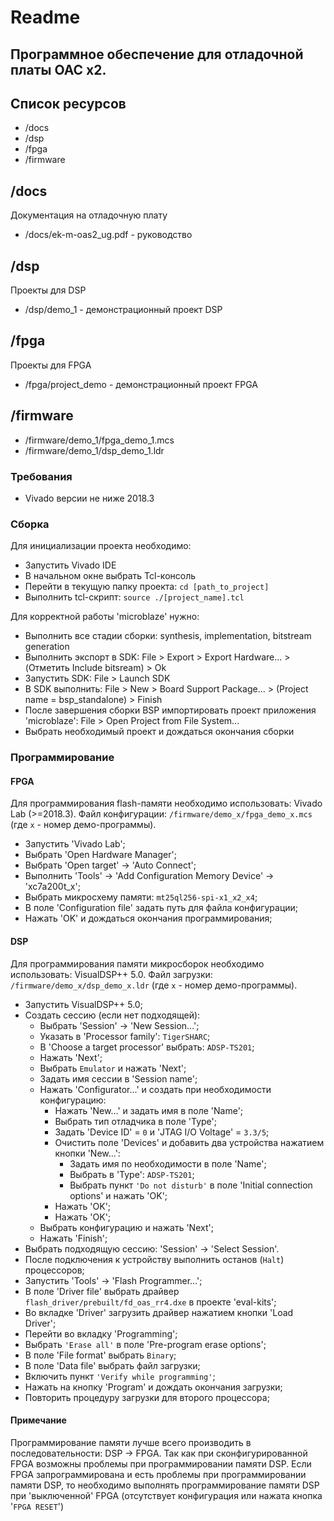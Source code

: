# Readme

## Программное обеспечение для отладочной платы ОАС x2.

## Список ресурсов

* /docs
* /dsp
* /fpga
* /firmware

## /docs
Документация на отладочную плату

* /docs/ek-m-oas2_ug.pdf - руководство

## /dsp

Проекты для DSP

* /dsp/demo_1 - демонстрационный проект DSP

## /fpga

Проекты для FPGA

* /fpga/project_demo - демонстрационный проект FPGA

## /firmware

* /firmware/demo_1/fpga_demo_1.mcs
* /firmware/demo_1/dsp_demo_1.ldr

### Требования
* Vivado версии не ниже 2018.3

### Сборка
Для инициализации проекта необходимо:
* Запустить Vivado IDE
* В начальном окне выбрать Tcl-консоль
* Перейти в текущую папку проекта: `cd [path_to_project]`
* Выполнить tcl-скрипт: `source ./[project_name].tcl`

Для корректной работы 'microblaze' нужно:
* Выполнить все стадии сборки: synthesis, implementation, bitstream generation
* Выполнить экспорт в SDK: File > Export > Export Hardware... > (Отметить Include bitsream) > Ok
* Запустить SDK: File > Launch SDK
* В SDK выполнить: File > New > Board Support Package... > (Project name = bsp_standalone) > Finish
* После завершения сборки BSP импортировать проект приложения 'microblaze': File > Open Project from File System...
* Выбрать необходимый проект и дождаться окончания сборки

### Программирование

#### FPGA
Для программирования flash-памяти необходимо использовать: Vivado Lab (>=2018.3).
Файл конфигурации: `/firmware/demo_x/fpga_demo_x.mcs` (где `x` - номер демо-программы).
* Запустить 'Vivado Lab';
* Выбрать 'Open Hardware Manager';
* Выбрать 'Open target' -> 'Auto Connect';
* Выполнить 'Tools' -> 'Add Configuration Memory Device' -> 'xc7a200t_x';
* Выбрать микросхему памяти: `mt25ql256-spi-x1_x2_x4`;
* В поле 'Configuration file' задать путь для файла конфигурации;
* Нажать 'OK' и дождаться окончания программирования;

#### DSP
Для программирования памяти микросборок необходимо использовать: VisualDSP++ 5.0.
Файл загрузки: `/firmware/demo_x/dsp_demo_x.ldr` (где `x` - номер демо-программы).
* Запустить VisualDSP++ 5.0;
* Создать сессию (если нет подходящей):
    * Выбрать 'Session' -> 'New Session...';
    * Указать в 'Processor family': `TigerSHARC`;
    * В 'Choose a target processor' выбрать: `ADSP-TS201`;
    * Нажать 'Next';
    * Выбрать `Emulator` и нажать 'Next';
    * Задать имя сессии в 'Session name';
    * Нажать 'Configurator...' и создать при необходимости конфигурацию:
        * Нажать 'New...' и задать имя в поле 'Name';
        * Выбрать тип отладчика в поле 'Type';
        * Задать 'Device ID' = `0` и 'JTAG I/O Voltage' = `3.3/5`;
        * Очистить поле 'Devices' и добавить два устройства нажатием кнопки 'New...':
            * Задать имя по необходимости в поле 'Name';
            * Выбрать в 'Type': `ADSP-TS201`;
            * Выбрать пункт `'Do not disturb'` в поле 'Initial connection options' и нажать 'OK';
        * Нажать 'OK';
        * Нажать 'OK';
    * Выбрать конфигурацию и нажать 'Next';
    * Нажать 'Finish';
* Выбрать подходящую сессию: 'Session' -> 'Select Session'.
* После подключения к устройству выполнить останов (`Halt`) процессоров;
* Запустить 'Tools' -> 'Flash Programmer...';
* В поле 'Driver file' выбрать драйвер `flash_driver/prebuilt/fd_oas_rr4.dxe` в проекте 'eval-kits';
* Во вкладке 'Driver' загрузить драйвер нажатием кнопки 'Load Driver';
* Перейти во вкладку 'Programming';
* Выбрать `'Erase all'` в поле 'Pre-program erase options';
* В поле 'File format' выбрать `Binary`;
* В поле 'Data file' выбрать файл загрузки;
* Включить пункт `'Verify while programming'`;
* Нажать на кнопку 'Program' и дождать окончания загрузки;
* Повторить процедуру загрузки для второго процессора;

#### Примечание
Программирование памяти лучше всего производить в последовательности: DSP -> FPGA.
Так как при сконфигурированной FPGA возможны проблемы при программировании памяти DSP.
Если FPGA запрограммирована и есть проблемы при программировании памяти DSP, то необходимо выполнять программирование
памяти DSP при 'выключенной' FPGA (отсутствует конфигурация или нажата кнопка '`FPGA RESET`')

